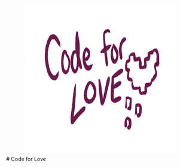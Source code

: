 <div id="header" align="center">
  <img src="./assets/code-logo.png" width="400" height="400">
</div>
# Code for Love
